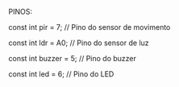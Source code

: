 PINOS:

const int pir = 7; // Pino do sensor de movimento

const int ldr = A0; // Pino do sensor de luz

const int buzzer = 5; // Pino do buzzer

const int led = 6; // Pino do LED
